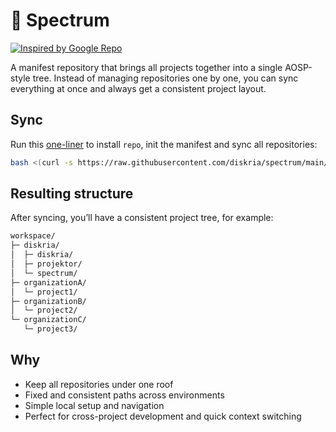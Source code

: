 # 🌈 Spectrum

[![Inspired by Google Repo](https://img.shields.io/badge/inspired%20by-Google%20Repo-blue)](https://gerrit.googlesource.com/git-repo)

A manifest repository that brings all projects together into a single AOSP-style tree.
Instead of managing repositories one by one, you can sync everything at once and always get a consistent project layout.

## Sync

Run this [one-liner](https://raw.githubusercontent.com/diskria/spectrum/main/sync.sh) to install `repo`, init the manifest and sync all repositories:

```bash
bash <(curl -s https://raw.githubusercontent.com/diskria/spectrum/main/sync.sh)
```

## Resulting structure

After syncing, you’ll have a consistent project tree, for example:

```bash
workspace/
├─ diskria/
│  ├─ diskria/
│  ├─ projektor/
│  └─ spectrum/
├─ organizationA/
│  └─ project1/
├─ organizationB/
│  └─ project2/
└─ organizationC/
   └─ project3/
```

## Why

* Keep all repositories under one roof
* Fixed and consistent paths across environments
* Simple local setup and navigation
* Perfect for cross-project development and quick context switching
